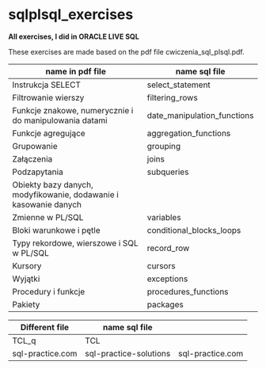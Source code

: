 # sqlplsql_exercises
**All exercises, I did in ORACLE LIVE SQL**

These exercises are made based on the pdf file cwiczenia_sql_plsql.pdf.

| name in pdf file       |  name sql file    |
|---------------------   |-------------------|
| Instrukcja SELECT      | select_statement  |
| Filtrowanie wierszy    | filtering_rows    |
| Funkcje znakowe, numerycznie i do manipulowania datami    | date_manipulation_functions |
| Funkcje agregujące     | aggregation_functions |
| Grupowanie    | grouping |
| Załączenia     | joins |
| Podzapytania   | subqueries |
| Obiekty bazy danych, modyfikowanie, dodawanie i kasowanie danych   | |
|Zmienne w PL/SQL| variables|
|Bloki warunkowe i pętle| conditional_blocks_loops|
|Typy rekordowe, wierszowe i SQL w PL/SQL|record_row  |
|Kursory | cursors |
|Wyjątki | exceptions |
|Procedury i funkcje | procedures_functions |
| Pakiety | packages |


| Different file         |  name sql file    |             |
|---------------------   |-------------------|-------------|
| TCL_q                  |  TCL              | |
| sql-practice.com   | sql-practice-solutions | sql-practice.com|


